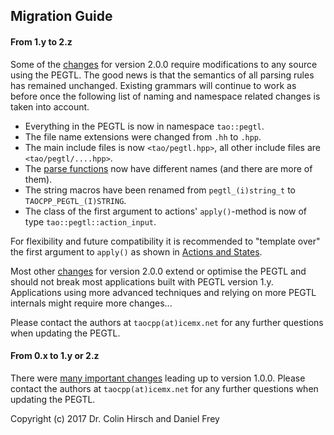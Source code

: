 ## Migration Guide

#### From 1.y to 2.z

Some of the [changes](Changelog.md#200) for version 2.0.0 require modifications to any source using the PEGTL.
The good news is that the semantics of all parsing rules has remained unchanged.
Existing grammars will continue to work as before once the following list of naming and namespace related changes is taken into account.

* Everything in the PEGTL is now in namespace `tao::pegtl`.
* The file name extensions were changed from `.hh` to `.hpp`.
* The main include files is now `<tao/pegtl.hpp>`, all other include files are `<tao/pegtl/....hpp>`.
* The [parse functions](Parser-Reference.md#parser-functions) now have different names (and there are more of them).
* The string macros have been renamed from `pegtl_(i)string_t` to `TAOCPP_PEGTL_(I)STRING`.
* The class of the first argument to actions' `apply()`-method is now of type `tao::pegtl::action_input`.

For flexibility and future compatibility it is recommended to "template over" the first argument to `apply()` as shown in [Actions and States](Actions-and-States.md#actions).

Most other [changes](Changelog.md#200) for version 2.0.0 extend or optimise the PEGTL and should not break most applications built with PEGTL version 1.y.
Applications using more advanced techniques and relying on more PEGTL internals might require more changes...

Please contact the authors at `taocpp(at)icemx.net` for any further questions when updating the PEGTL.

#### From 0.x to 1.y or 2.z

There were [many important changes](Changelog.md#100) leading up to version 1.0.0.
Please contact the authors at `taocpp(at)icemx.net` for any further questions when updating the PEGTL.

Copyright (c) 2017 Dr. Colin Hirsch and Daniel Frey
